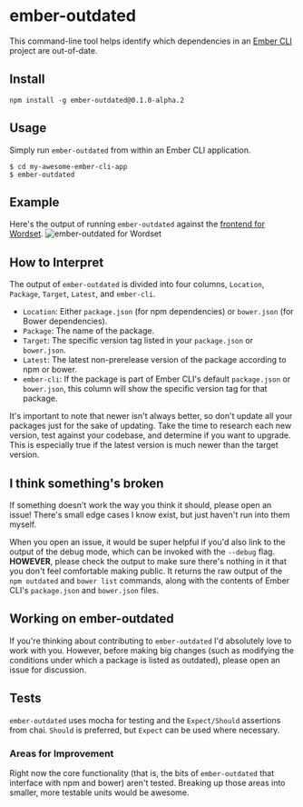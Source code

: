 # ember-outdated

This command-line tool helps identify which dependencies in an [Ember CLI](https://github.com/ember-cli/ember-cli) project are out-of-date.

## Install

`npm install -g ember-outdated@0.1.0-alpha.2`

## Usage

Simply run `ember-outdated` from within an Ember CLI application.

```
$ cd my-awesome-ember-cli-app
$ ember-outdated
```

## Example

Here's the output of running `ember-outdated` against the [frontend for Wordset](https://github.com/wordset/wordset-ui).
![ember-outdated for Wordset](http://i.imgur.com/zdEfSOp.png)

## How to Interpret

The output of `ember-outdated` is divided into four columns, `Location`, `Package`, `Target`, `Latest`, and `ember-cli`.

- `Location`: Either `package.json` (for npm dependencies) or `bower.json` (for Bower dependencies).
- `Package`: The name of the package.
- `Target`: The specific version tag listed in your `package.json` or `bower.json`.
- `Latest`: The latest non-prerelease version of the package according to npm or bower.
- `ember-cli`: If the package is part of Ember CLI's default `package.json` or `bower.json`, this column will show the specific version tag for that package.

It's important to note that newer isn't always better, so don't update all your packages just for the sake of updating. Take the time to research each new version, test against your codebase, and determine if you want to upgrade. This is especially true if the latest version is much newer than the target version.

## I think something's broken

If something doesn't work the way you think it should, please open an issue! There's small edge cases I know exist, but just haven't run into them myself.

When you open an issue, it would be super helpful if you'd also link to the output of the debug mode, which can be invoked with the `--debug` flag. **HOWEVER**, please check the output to make sure there's nothing in it that you don't feel comfortable making public. It returns the raw output of the `npm outdated` and `bower list` commands, along with the contents of Ember CLI's `package.json` and `bower.json` files.

## Working on ember-outdated

If you're thinking about contributing to `ember-outdated` I'd absolutely love to work with you. However, before making big changes (such as modifying the conditions under which a package is listed as outdated), please open an issue for discussion.

## Tests

`ember-outdated` uses mocha for testing and the `Expect/Should` assertions from chai. `Should` is preferred, but `Expect` can be used where necessary.

### Areas for Improvement

Right now the core functionality (that is, the bits of `ember-outdated` that interface with npm and bower) aren't tested. Breaking up those areas into smaller, more testable units would be awesome.
